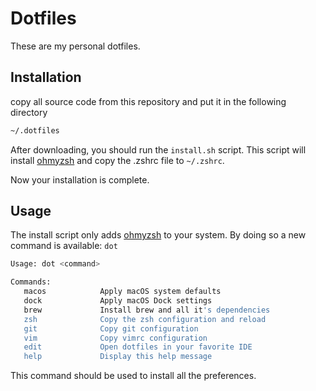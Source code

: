 # Dotfiles

These are my personal dotfiles.

## Installation
copy all source code from this repository and put it in the following directory
```sh
~/.dotfiles
```

After downloading, you should run the `install.sh` script. This script will install [ohmyzsh](https://ohmyz.sh) and copy the .zshrc file to `~/.zshrc`.

Now your installation is complete.

## Usage
The install script only adds [ohmyzsh](https://ohmyz.sh) to your system. By doing so a new command is available: `dot`
```sh
Usage: dot <command>

Commands:
   macos            Apply macOS system defaults
   dock             Apply macOS Dock settings
   brew             Install brew and all it's dependencies
   zsh              Copy the zsh configuration and reload
   git              Copy git configuration
   vim              Copy vimrc configuration
   edit             Open dotfiles in your favorite IDE
   help             Display this help message
```

This command should be used to install all the preferences.
